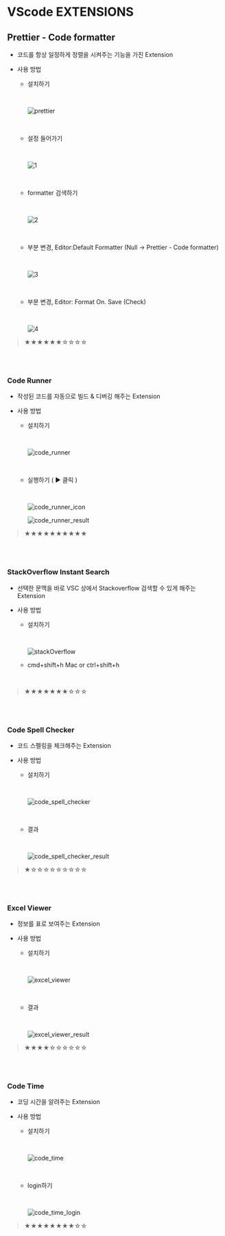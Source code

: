 # VScode EXTENSIONS

## Prettier - Code formatter

- 코드를 항상 일정하게 정렬을 시켜주는 기능을 가진 Extension
- 사용 방법

  - 설치하기

    <br/>

    ![prettier](https://github.com/YYYEJI/GBC33_ProgrammerBase/blob/master/송예지/img/prettier.png?raw=true)

  <br/>

  - 설정 들어가기

    <br/>

    ![1](https://github.com/YYYEJI/GBC33_ProgrammerBase/blob/master/송예지/img/1.png?raw=true)

    <br/>

  - formatter 검색하기

    <br/>

    ![2](https://github.com/YYYEJI/GBC33_ProgrammerBase/blob/master/송예지/img/2.png?raw=true)

    <br/>

  - 부분 변경, Editor:Default Formatter (Null -> Prettier - Code formatter)

    <br/>

    ![3](https://github.com/YYYEJI/GBC33_ProgrammerBase/blob/master/송예지/img/3.png?raw=true)

    <br/>

  - 부분 변경, Editor: Format On. Save (Check)

      <br/>

    ![4](https://github.com/YYYEJI/GBC33_ProgrammerBase/blob/master/송예지/img/4.png?raw=true)

> ★★★★★★☆☆☆☆

<br/>
<br/>

### Code Runner

- 작성된 코드를 자동으로 빌드 & 디버깅 해주는 Extension
- 사용 방법

  - 설치하기

    <br/>

    ![code_runner](https://github.com/YYYEJI/GBC33_ProgrammerBase/blob/master/송예지/img/code_runner.png?raw=true)

      <br/>

  - 실행하기 ( ▶ 클릭 )

    <br/>

    ![code_runner_icon](https://github.com/YYYEJI/GBC33_ProgrammerBase/blob/master/송예지/img/code_runner_icon.png?raw=true)

    ![code_runner_result](https://github.com/YYYEJI/GBC33_ProgrammerBase/blob/master/송예지/img/code_runner_result.png?raw=true)

> ★★★★★★★★★★

<br/>
<br/>

### StackOverflow Instant Search

- 선택한 문맥을 바로 VSC 상에서 Stackoverflow 검색할 수 있게 해주는 Extension
- 사용 방법

  - 설치하기

    <br/>

    ![stackOverflow](https://github.com/YYYEJI/GBC33_ProgrammerBase/blob/master/송예지/img/Stackoverflow_instant_search.png?raw=true)

  - cmd+shift+h Mac or ctrl+shift+h

<br/>

> ★★★★★★★☆☆☆

  <br/>
  <br/>

### Code Spell Checker

- 코드 스펠링을 체크해주는 Extension
- 사용 방법

  - 설치하기

    <br/>

    ![code_spell_checker](https://github.com/YYYEJI/GBC33_ProgrammerBase/blob/master/송예지/img/code_spell_checker.png?raw=true)

    <br/>

  - 결과

    <br/>

    ![code_spell_checker_result](https://github.com/YYYEJI/GBC33_ProgrammerBase/blob/master/송예지/img/code_spell_checker_result.png?raw=true)

> ★☆☆☆☆☆☆☆☆☆

<br/>
<br/>

### Excel Viewer

- 정보를 표로 보여주는 Extension
- 사용 방법

  - 설치하기

    <br/>

    ![excel_viewer](https://github.com/YYYEJI/GBC33_ProgrammerBase/blob/master/송예지/img/excel_viewer.png?raw=true)

  <br/>

  - 결과

    <br/>

    ![excel_viewer_result](https://github.com/YYYEJI/GBC33_ProgrammerBase/blob/master/송예지/img/excel_viewer_result.png?raw=true)

> ★★★★☆☆☆☆☆☆

<br/>
<br/>

### Code Time

- 코딩 시간을 알려주는 Extension
- 사용 방법

  - 설치하기

    <br/>

    ![code_time](https://github.com/YYYEJI/GBC33_ProgrammerBase/blob/master/송예지/img/code_time.png?raw=true)

      <br/>

  - login하기

      <br/>

    ![code_time_login](https://github.com/YYYEJI/GBC33_ProgrammerBase/blob/master/송예지/img/code_time_login.png?raw=true)

> ★★★★★★★★☆☆
